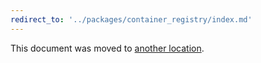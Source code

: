 ```yaml
---
redirect_to: '../packages/container_registry/index.md'
---
```


This document was moved to [another location](../packages/container_registry/index.md).
